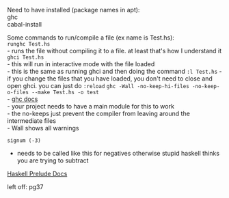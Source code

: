 Need to have installed (package names in apt):  
ghc  
cabal-install  

Some commands to run/compile a file (ex name is Test.hs):  
`runghc Test.hs`  
    - runs the file without compiling it to a file. at least that's how I understand it  
`ghci Test.hs`  
    - this will run in interactive mode with the file loaded  
    - this is the same as running ghci and then doing the command `:l Test.hs`
    - if you change the files that you have loaded, you don't need to close and open ghci. you can just do `:reload`
`ghc -Wall -no-keep-hi-files -no-keep-o-files --make Test.hs -o test`  
    - [ghc docs](https://downloads.haskell.org/ghc/latest/docs/users_guide/using.html)  
    - your project needs to have a main module for this to work  
    - the no-keeps just prevent the compiler from leaving around the intermediate files  
    - Wall shows all warnings

`signum (-3)`
- needs to be called like this for negatives otherwise stupid haskell thinks you are trying to subtract

[Haskell Prelude Docs](https://hackage.haskell.org/package/base-4.18.0.0/docs/Prelude.html)




left off: pg37